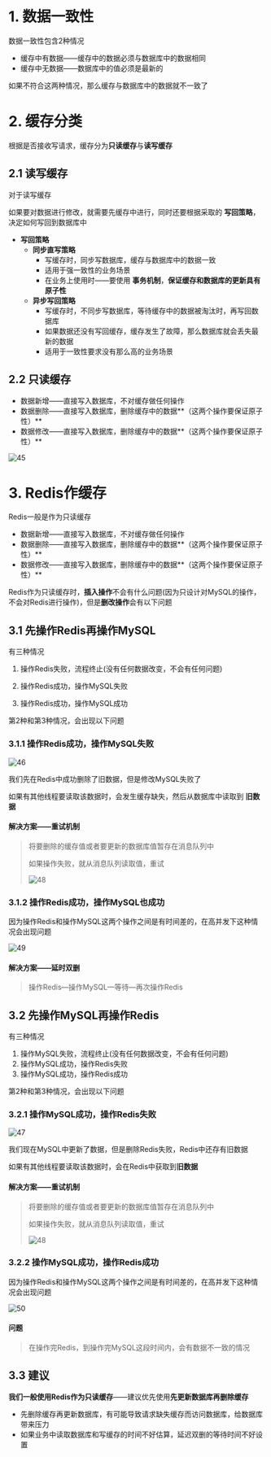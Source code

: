 # 1. 数据一致性

数据一致性包含2种情况

* 缓存中有数据——缓存中的数据必须与数据库中的数据相同
* 缓存中无数据——数据库中的值必须是最新的

如果不符合这两种情况，那么缓存与数据库中的数据就不一致了



# 2. 缓存分类

根据是否接收写请求，缓存分为**只读缓存**与**读写缓存**

## 2.1 读写缓存

对于读写缓存

如果要对数据进行修改，就需要先缓存中进行，同时还要根据采取的 **写回策略**，决定如何写回到数据库中

* **写回策略**
  * **同步直写策略**
    * 写缓存时，同步写数据库，缓存与数据库中的数据一致
    * 适用于强一致性的业务场景
    * 在业务上使用时——要使用 **事务机制**，**保证缓存和数据库的更新具有原子性**
  * **异步写回策略**
    * 写缓存时，不同步写数据库，等待缓存中的数据被淘汰时，再写回数据库
    * 如果数据还没有写回缓存，缓存发生了故障，那么数据库就会丢失最新的数据
    * 适用于一致性要求没有那么高的业务场景

## 2.2 只读缓存

* 数据新增——直接写入数据库，不对缓存做任何操作
* 数据删除——直接写入数据库，删除缓存中的数据**（这两个操作要保证原子性）**
* 数据修改——直接写入数据库，删除缓存中的数据**（这两个操作要保证原子性）**

![45](p/45.png)





# 3. Redis作缓存

Redis一般是作为只读缓存

* 数据新增——直接写入数据库，不对缓存做任何操作
* 数据删除——直接写入数据库，删除缓存中的数据**（这两个操作要保证原子性）**
* 数据修改——直接写入数据库，删除缓存中的数据**（这两个操作要保证原子性）**

Redis作为只读缓存时，**插入操作**不会有什么问题(因为只设计对MySQL的操作，不会对Redis进行操作)，但是**删改操作**会有以下问题

## 3.1 先操作Redis再操作MySQL

有三种情况

1. 操作Redis失败，流程终止(没有任何数据改变，不会有任何问题)

2. 操作Redis成功，操作MySQL失败

3. 操作Redis成功，操作MySQL成功

第2种和第3种情况，会出现以下问题

### 3.1.1 操作Redis成功，操作MySQL失败

![46](p/46.png)

我们先在Redis中成功删除了旧数据，但是修改MySQL失败了

如果有其他线程要读取该数据时，会发生缓存缺失，然后从数据库中读取到 **旧数据**

#### 解决方案——重试机制

> 将要删除的缓存值或者要更新的数据库值暂存在消息队列中
>
> 如果操作失败，就从消息队列读取值，重试
>
> ![48](p/48.png)

### 3.1.2 操作Redis成功，操作MySQL也成功

因为操作Redis和操作MySQL这两个操作之间是有时间差的，在高并发下这种情况会出现问题

![49](p/49.png)

#### 解决方案——延时双删

>操作Redis—操作MySQL—等待—再次操作Redis



## 3.2 先操作MySQL再操作Redis

有三种情况

1. 操作MySQL失败，流程终止(没有任何数据改变，不会有任何问题)
2. 操作MySQL成功，操作Redis失败
3. 操作MySQL成功，操作Redis成功

第2种和第3种情况，会出现以下问题

### 3.2.1 操作MySQL成功，操作Redis失败

![47](p/47.png)

我们现在MySQL中更新了数据，但是删除Redis失败，Redis中还存有旧数据

如果有其他线程要读取该数据时，会在Redis中获取到**旧数据**

#### 解决方案——重试机制

>将要删除的缓存值或者要更新的数据库值暂存在消息队列中
>
>如果操作失败，就从消息队列读取值，重试
>
>![48](p/48.png)



### 3.2.2 操作MySQL成功，操作Redis成功

因为操作Redis和操作MySQL这两个操作之间是有时间差的，在高并发下这种情况会出现问题

![50](p/50.png)

#### 问题

> 在操作完Redis，到操作完MySQL这段时间内，会有数据不一致的情况



## 3.3 建议

**我们一般使用Redis作为只读缓存**——建议优先使用**先更新数据库再删除缓存**

* 先删除缓存再更新数据库，有可能导致请求缺失缓存而访问数据库，给数据库带来压力
* 如果业务中读取数据库和写缓存的时间不好估算，延迟双删的等待时间不好设置